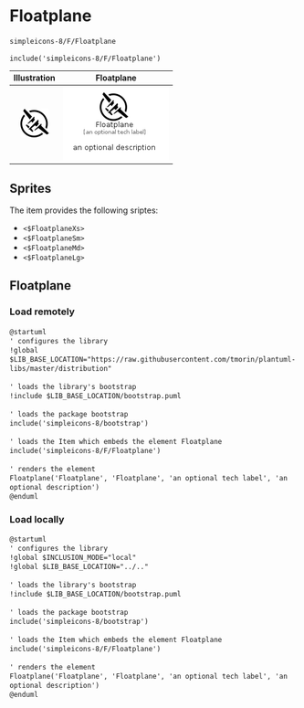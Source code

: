 # Floatplane


```text
simpleicons-8/F/Floatplane
```

```text
include('simpleicons-8/F/Floatplane')
```



| Illustration | Floatplane |
| :---: | :---: |
| ![illustration for Illustration](../../simpleicons-8/F/Floatplane.png) | ![illustration for Floatplane](../../simpleicons-8/F/Floatplane.Local.png) |



## Sprites
The item provides the following sriptes:

- `<$FloatplaneXs>`
- `<$FloatplaneSm>`
- `<$FloatplaneMd>`
- `<$FloatplaneLg>`





## Floatplane

### Load remotely
```plantuml
@startuml
' configures the library
!global $LIB_BASE_LOCATION="https://raw.githubusercontent.com/tmorin/plantuml-libs/master/distribution"

' loads the library's bootstrap
!include $LIB_BASE_LOCATION/bootstrap.puml

' loads the package bootstrap
include('simpleicons-8/bootstrap')

' loads the Item which embeds the element Floatplane
include('simpleicons-8/F/Floatplane')

' renders the element
Floatplane('Floatplane', 'Floatplane', 'an optional tech label', 'an optional description')
@enduml
```

### Load locally
```plantuml
@startuml
' configures the library
!global $INCLUSION_MODE="local"
!global $LIB_BASE_LOCATION="../.."

' loads the library's bootstrap
!include $LIB_BASE_LOCATION/bootstrap.puml

' loads the package bootstrap
include('simpleicons-8/bootstrap')

' loads the Item which embeds the element Floatplane
include('simpleicons-8/F/Floatplane')

' renders the element
Floatplane('Floatplane', 'Floatplane', 'an optional tech label', 'an optional description')
@enduml
```

